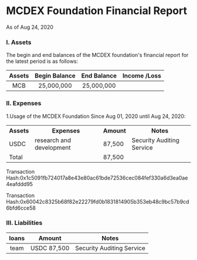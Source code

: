 # MCDEX Foundation Financial Report
As of Aug 24, 2020
### I. Assets
The begin and end balances of the MCDEX foundation's financial report for the latest period is as follows:

| Assets | Begin Balance | End Balance | Income /Loss   |
| :----:         | :-----:         | :----:          | :----:  |
| MCB            | 25,000,000      | 25,000,000      |         |
### II. Expenses 
1.Usage of the MCDEX Foundation  Since Aug 01, 2020 until Aug 24, 2020:
<table>
    <tr>
        <th rowspan="1">Assets</th>
        <th>Expenses </th>
        <th>Amount</th>
        <th>Notes</th>
    </tr>
    <tr>
        <td rowspan="1">USDC</td>
        <td>research and development</td>
        <td> 87,500	</td>
        <td>Security Auditing Service</td>
    </tr>
    <tr>
        <td rowspan="1">Total</td>
        <td>  </td>
        <td>87,500  </td>
        <td>  </td>
    </tr>
 </table>

Transaction Hash:0x1c5091fb724017a8e43e80ac61bde72536cec084fef330a6d3ea0ae4eafddd95

Transaction Hash:0x60042c8325b68f82e22279fd0b1831814905b353eb48c9bc57b9cd6bfd6cce58

### III. Liabilities
| loans |  Amount | Notes   |
| :----:         |  :----: | :----:  |
|team|  USDC 87,500    | Security Auditing Service |

